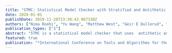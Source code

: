 ```yaml
---
title: "STMC: Statistical Model Checker with Stratified and Antithetic Sampling"
date: 2020-01-01
publishDate: 2019-11-28T23:30:43.967330Z
authors: ["Nima Roohi", "Yu Wang", "Matthew West", "Geir E Dullerud", "Mahesh Viswanathan"]
publication_types: ["1"]
abstract: "STMC is a statistical model checker that uses  antithetic and stratified sampling techniques  to reduce the number of samples and, hence,  the amount of time required before making a decision.  The tool is capable of statistically verifying any   black-box probabilistic system that PRISM can simulate,  against probabilistic bounds on any property that PRISM  can evaluate over individual executions of the system.  We have evaluated our tool on many examples and compared  it with both symbolic and statistical algorithms.  Our experimental results show that our techniques  are indeed able to reduce the number of samples significantly.  When the number of strata is large, our algorithms  singificantly reduced the number of samples. Furthermore, being a statistical model checker makes STMC  able to verify models that are well beyond the reach of current  symbolic model checkers.  On large systems (up to 101̂4 states)  STMC was able to check 100% of benchmark systems,  compared to existing methods which only succeeded on 14% of systems. The tool, installation instructions, benchmarks, and scripts for running the benchmarks are all available online as open source."
featured: true
publication: "*International Conference on Tools and Algorithms for the Construction and Analysis of Systems (TACAS) (Under Review)*"
---
```


